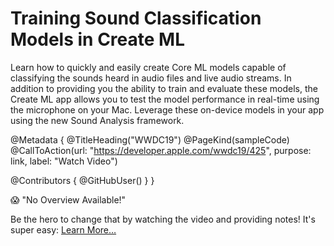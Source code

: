 # Training Sound Classification Models in Create ML

Learn how to quickly and easily create Core ML models capable of classifying the sounds heard in audio files and live audio streams. In addition to providing you the ability to train and evaluate these models, the Create ML app allows you to test the model performance in real-time using the microphone on your Mac. Leverage these on-device models in your app using the new Sound Analysis framework.

@Metadata {
   @TitleHeading("WWDC19")
   @PageKind(sampleCode)
   @CallToAction(url: "https://developer.apple.com/wwdc19/425", purpose: link, label: "Watch Video")

   @Contributors {
      @GitHubUser(<replace this with your GitHub handle>)
   }
}

😱 "No Overview Available!"

Be the hero to change that by watching the video and providing notes! It's super easy:
 [Learn More…](https://wwdcnotes.github.io/WWDCNotes/documentation/wwdcnotes/contributing)
